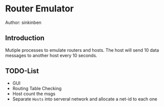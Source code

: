 # Router Emulator
Author: sinkinben
 
## Introduction 
Mutiple processes to emulate routers and hosts. The host will send 10 data messages to another host every 10 seconds. 
 
## TODO-List
* GUI 
* Routing Table Checking 
* Host count the msgs 
* Separate `Hosts` into serveral network and allocate a net-id to each one
